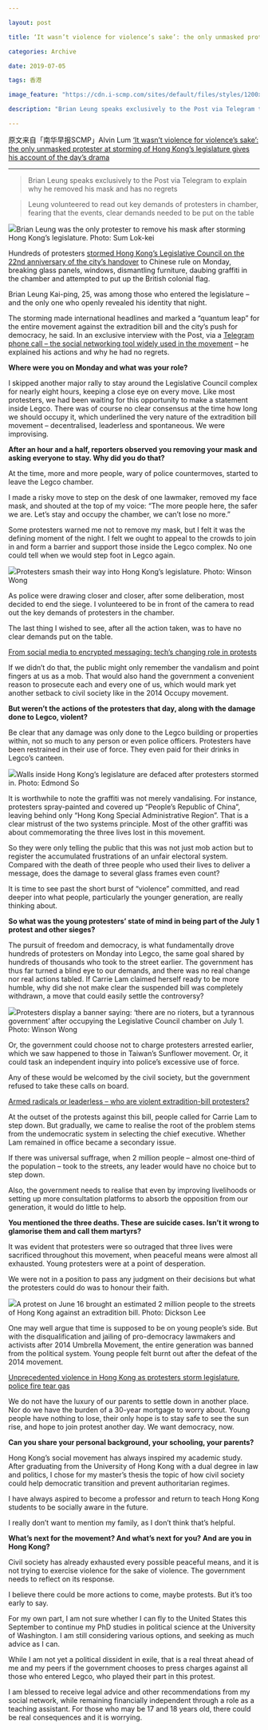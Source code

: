 ```yaml
---

layout: post

title: ‘It wasn’t violence for violence’s sake’: the only unmasked protester at storming of Hong Kong’s legislature gives his account of the day’s drama

categories: Archive

date: 2019-07-05

tags: 香港

image_feature: "https://cdn.i-scmp.com/sites/default/files/styles/1200x800/public/d8/images/methode/2019/07/05/171358e0-9e59-11e9-baa5-dd214ed0de8f_image_hires_155417.JPG"

description: "Brian Leung speaks exclusively to the Post via Telegram to explain why he removed his mask and has no regrets. Leung volunteered to read out key demands of protesters in chamber, fearing that the events, clear demands needed to be put on the table"

---
```

原文来自「南华早报SCMP」Alvin Lum   [‘It wasn’t violence for violence’s sake’: the only unmasked protester at storming of Hong Kong’s legislature gives his account of the day’s drama](https://www.scmp.com/news/hong-kong/politics/article/3017327/it-wasnt-violence-violences-sake-only-unmasked-protester)

---
> Brian Leung speaks exclusively to the Post via Telegram to explain why he removed his mask and has no regrets

> Leung volunteered to read out key demands of protesters in chamber, fearing that the events, clear demands needed to be put on the table

![](https://cdn.i-scmp.com/sites/default/files/styles/1200x800/public/d8/images/methode/2019/07/05/171358e0-9e59-11e9-baa5-dd214ed0de8f_image_hires_155417.JPG)Brian Leung was the only protester to remove his mask after storming Hong Kong’s legislature. Photo: Sum Lok-kei

Hundreds of protesters [stormed Hong Kong’s Legislative Council on the 22nd anniversary of the city’s handover](https://www.scmp.com/news/hong-kong/politics/article/3015620/protesters-ram-legislature-hong-kong-marks-tense-handover) to Chinese rule on Monday, breaking glass panels, windows, dismantling furniture, daubing graffiti in the chamber and attempted to put up the British colonial flag.

Brian Leung Kai-ping, 25, was among those who entered the legislature – and the only one who openly revealed his identity that night.

The storming made international headlines and marked a “quantum leap” for the entire movement against the extradition bill and the city’s push for democracy, he said. In an exclusive interview with the Post, via a [Telegram phone call – the social networking tool widely used in the movement](https://www.scmp.com/tech/apps-social/article/3014382/what-telegram-and-why-did-messaging-app-prove-so-popular-during) – he explained his actions and why he had no regrets.

**Where were you on Monday and what was your role?**

I skipped another major rally to stay around the Legislative Council complex for nearly eight hours, keeping a close eye on every move. Like most protesters, we had been waiting for this opportunity to make a statement inside Legco. There was of course no clear consensus at the time how long we should occupy it, which underlined the very nature of the extradition bill movement – decentralised, leaderless and spontaneous. We were improvising.

**After an hour and a half, reporters observed you removing your mask and asking everyone to stay. Why did you do that?**

At the time, more and more people, wary of police countermoves, started to leave the Legco chamber.

I made a risky move to step on the desk of one lawmaker, removed my face mask, and shouted at the top of my voice: “The more people here, the safer we are. Let’s stay and occupy the chamber, we can’t lose no more.”

Some protesters warned me not to remove my mask, but I felt it was the defining moment of the night. I felt we ought to appeal to the crowds to join in and form a barrier and support those inside the Legco complex. No one could tell when we would step foot in Legco again.

![](https://cdn.i-scmp.com/sites/default/files/d8/images/methode/2019/07/05/12b1227e-9e0d-11e9-baa5-dd214ed0de8f_1320x770_155417.jpg)Protesters smash their way into Hong Kong’s legislature. Photo: Winson Wong

As police were drawing closer and closer, after some deliberation, most decided to end the siege. I volunteered to be in front of the camera to read out the key demands of protesters in the chamber.

The last thing I wished to see, after all the action taken, was to have no clear demands put on the table.

[From social media to encrypted messaging: tech’s changing role in protests](https://www.scmp.com/news/hong-kong/article/3014255/facebook-and-twitter-telegram-whatsapp-and-signal-how-protest)

If we didn’t do that, the public might only remember the vandalism and point fingers at us as a mob. That would also hand the government a convenient reason to prosecute each and every one of us, which would mark yet another setback to civil society like in the 2014 Occupy movement.

**But weren’t the actions of the protesters that day, along with the damage done to Legco, violent?**

Be clear that any damage was only done to the Legco building or properties within, not so much to any person or even police officers. Protesters have been restrained in their use of force. They even paid for their drinks in Legco’s canteen.

![](https://cdn.i-scmp.com/sites/default/files/d8/images/methode/2019/07/05/d29a1500-9e62-11e9-baa5-dd214ed0de8f_1320x770_155417.jpg)Walls inside Hong Kong’s legislature are defaced after protesters stormed in. Photo: Edmond So

It is worthwhile to note the graffiti was not merely vandalising. For instance, protesters spray-painted and covered up “People’s Republic of China”, leaving behind only “Hong Kong Special Administrative Region”. That is a clear mistrust of the two systems principle. Most of the other graffiti was about commemorating the three lives lost in this movement.

So they were only telling the public that this was not just mob action but to register the accumulated frustrations of an unfair electoral system. Compared with the death of three people who used their lives to deliver a message, does the damage to several glass frames even count?

It is time to see past the short burst of “violence” committed, and read deeper into what people, particularly the younger generation, are really thinking about.

**So what was the young protesters’ state of mind in being part of the July 1 protest and other sieges?**

The pursuit of freedom and democracy, is what fundamentally drove hundreds of protesters on Monday into Legco, the same goal shared by hundreds of thousands who took to the street earlier. The government has thus far turned a blind eye to our demands, and there was no real change nor real actions tabled. If Carrie Lam claimed herself ready to be more humble, why did she not make clear the suspended bill was completely withdrawn, a move that could easily settle the controversy?

![](https://cdn.i-scmp.com/sites/default/files/d8/images/methode/2019/07/05/b46a9362-9e0c-11e9-baa5-dd214ed0de8f_1320x770_155417.jpg)Protesters display a banner saying: ‘there are no rioters, but a tyrannous government’ after occupying the Legislative Council chamber on July 1. Photo: Winson Wong

Or, the government could choose not to charge protesters arrested earlier, which we saw happened to those in Taiwan’s Sunflower movement. Or, it could task an independent inquiry into police’s excessive use of force.

Any of these would be welcomed by the civil society, but the government refused to take these calls on board.

[Armed radicals or leaderless – who are violent extradition-bill protesters?](https://www.scmp.com/news/hong-kong/politics/article/3013927/armed-radicals-or-indecisive-and-leaderless-who-are)

At the outset of the protests against this bill, people called for Carrie Lam to step down. But gradually, we came to realise the root of the problem stems from the undemocratic system in selecting the chief executive. Whether Lam remained in office became a secondary issue.

If there was universal suffrage, when 2 million people – almost one-third of the population – took to the streets, any leader would have no choice but to step down.

Also, the government needs to realise that even by improving livelihoods or setting up more consultation platforms to absorb the opposition from our generation, it would do little to help.

**You mentioned the three deaths. These are suicide cases. Isn’t it wrong to glamorise them and call them martyrs?**

It was evident that protesters were so outraged that three lives were sacrificed throughout this movement, when peaceful means were almost all exhausted. Young protesters were at a point of desperation.

We were not in a position to pass any judgment on their decisions but what the protesters could do was to honour their faith.

![](https://cdn.i-scmp.com/sites/default/files/d8/images/methode/2019/07/05/26b32204-9e62-11e9-baa5-dd214ed0de8f_1320x770_155417.jpg)A protest on June 16 brought an estimated 2 million people to the streets of Hong Kong against an extradition bill. Photo: Dickson Lee

One may well argue that time is supposed to be on young people’s side. But with the disqualification and jailing of pro-democracy lawmakers and activists after 2014 Umbrella Movement, the entire generation was banned from the political system. Young people felt burnt out after the defeat of the 2014 movement.

[Unprecedented violence in Hong Kong as protesters storm legislature, police fire tear gas](https://www.scmp.com/news/hong-kong/politics/article/3015620/protesters-ram-legislature-hong-kong-marks-tense-handover)

We do not have the luxury of our parents to settle down in another place. Nor do we have the burden of a 30-year mortgage to worry about. Young people have nothing to lose, their only hope is to stay safe to see the sun rise, and hope to join protest another day. We want democracy, now.

**Can you share your personal background, your schooling, your parents?**

Hong Kong’s social movement has always inspired my academic study. After graduating from the University of Hong Kong with a dual degree in law and politics, I chose for my master’s thesis the topic of how civil society could help democratic transition and prevent authoritarian regimes.

I have always aspired to become a professor and return to teach Hong Kong students to be socially aware in the future.

I really don’t want to mention my family, as I don’t think that’s helpful.

**What’s next for the movement? And what’s next for you? And are you in Hong Kong?**

Civil society has already exhausted every possible peaceful means, and it is not trying to exercise violence for the sake of violence. The government needs to reflect on its response.

I believe there could be more actions to come, maybe protests. But it’s too early to say.

For my own part, I am not sure whether I can fly to the United States this September to continue my PhD studies in political science at the University of Washington. I am still considering various options, and seeking as much advice as I can.

While I am not yet a political dissident in exile, that is a real threat ahead of me and my peers if the government chooses to press charges against all those who entered Legco, who played their part in this protest.

I am blessed to receive legal advice and other recommendations from my social network, while remaining financially independent through a role as a teaching assistant. For those who may be 17 and 18 years old, there could be real consequences and it is worrying.